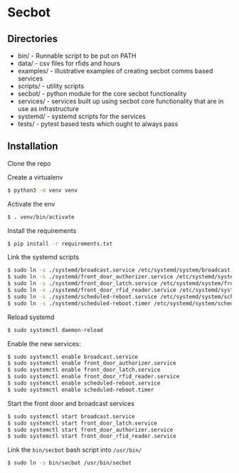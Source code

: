 # Secbot

## Directories
- bin/ - Runnable script to be put on PATH
- data/ - csv files for rfids and hours
- examples/ - illustrative examples of creating secbot comms based services
- scripts/ - utility scripts
- secbot/ - python module for the core secbot functionality
- services/ - services built up using secbot core functionality that are in use as infrastructure
- systemd/ - systemd scripts for the services
- tests/ - pytest based tests which ought to always pass

## Installation
Clone the repo

Create a virtualenv 
```bash
$ python3 -m venv venv
```

Activate the env
```bash
$ . venv/bin/activate
````

Install the requirements
```bash
$ pip install -r requirements.txt
```

Link the systemd scripts
```bash
$ sudo ln -s ./systemd/broadcast.service /etc/systemd/system/broadcast.service
$ sudo ln -s ./systemd/front_door_authorizer.service /etc/systemd/system/front_door_authorizer.service
$ sudo ln -s ./systemd/front_door_latch.service /etc/systemd/system/front_door_latch.service
$ sudo ln -s ./systemd/front_door_rfid_reader.service /etc/systemd/system/front_door_rfid_reader.service
$ sudo ln -s ./systemd/scheduled-reboot.service /etc/systemd/system/scheduled-reboot.service
$ sudo ln -s ./systemd/scheduled-reboot.timer /etc/systemd/system/scheduled-reboot.timer
```

Reload systemd
```bash
$ sudo systemctl daemon-reload
```

Enable the new services:
```bash
$ sudo systemctl enable broadcast.service
$ sudo systemctl enable front_door_authorizer.service
$ sudo systemctl enable front_door_latch.service
$ sudo systemctl enable front_door_rfid_reader.service
$ sudo systemctl enable scheduled-reboot.service
$ sudo systemctl enable scheduled-reboot.timer
```

Start the front door and broadcast services
```bash
$ sudo systemctl start broadcast.service
$ sudo systemctl start front_door_latch.service
$ sudo systemctl start front_door_authorizer.service
$ sudo systemctl start front_door_rfid_reader.service
```

Link the `bin/secbot` bash script into `/usr/bin/`
```bash
$ sudo ln -s bin/secbot /usr/bin/secbot
```


